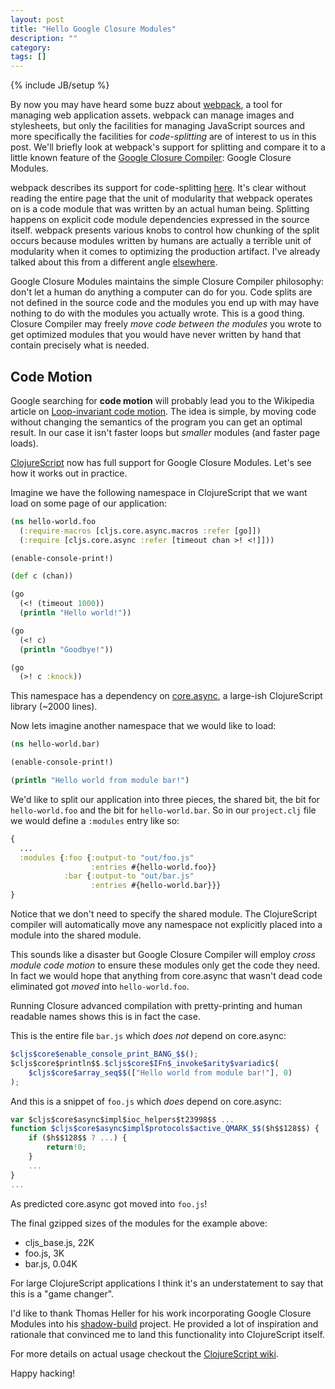 ```yaml
---
layout: post
title: "Hello Google Closure Modules"
description: ""
category: 
tags: []
---
```

{% include JB/setup %}

By now you may have heard some buzz about
[webpack](http://webpack.github.io), a tool for managing web
application assets. webpack can manage images and stylesheets, but
only the facilities for managing JavaScript sources and more
specifically the facilities for *code-splitting* are of interest to us
in this post. We'll briefly look at webpack's support for splitting
and compare it to a little known feature of the
[Google Closure Compiler](https://developers.google.com/closure/compiler/):
Google Closure Modules.

webpack describes its support for code-splitting
[here](https://github.com/webpack/docs/wiki/code-splitting). It's
clear without reading the entire page that the unit of modularity that
webpack operates on is a code module that was written by an actual
human being. Splitting happens on explicit code module dependencies
expressed in the source itself. webpack presents various knobs to
control how chunking of the split occurs because modules written by
humans are actually a terrible unit of modularity when it comes to
optimizing the production artifact. I've already talked about this
from a different angle
[elsewhere](http://swannodette.github.io/2015/01/06/the-false-promise-of-javascript-microlibs/).

Google Closure Modules maintains the simple Closure Compiler
philosophy: don't let a human do anything a computer can do for
you. Code splits are not defined in the source code and the modules
you end up with may have nothing to do with the modules you actually
wrote. This is a good thing. Closure Compiler may freely *move code
between the modules* you wrote to get optimized modules that you would
have never written by hand that contain precisely what is needed.

## Code Motion

Google searching for **code motion** will probably lead you to the
Wikipedia article on
[Loop-invariant code motion](http://en.wikipedia.org/wiki/Loop-invariant_code_motion). The
idea is simple, by moving code without changing the semantics of the
program you can get an optimal result. In our case it isn't faster
loops but *smaller* modules (and faster page loads).

[ClojureScript](https://github.com/clojure/clojurescript) now has full
support for Google Closure Modules. Let's see how it works out in
practice. 

Imagine we have the following namespace in ClojureScript
that we want load on some page of our application:

```clj 
(ns hello-world.foo
  (:require-macros [cljs.core.async.macros :refer [go]])
  (:require [cljs.core.async :refer [timeout chan >! <!]]))

(enable-console-print!)

(def c (chan))

(go
  (<! (timeout 1000))
  (println "Hello world!"))

(go
  (<! c)
  (println "Goodbye!"))

(go
  (>! c :knock))
```

This namespace has a dependency on
[core.async](https://github.com/clojure/core.async), a large-ish
ClojureScript library (~2000 lines).

Now lets imagine another namespace that we would like to load:

```clj
(ns hello-world.bar)

(enable-console-print!)

(println "Hello world from module bar!")
```

We'd like to split our application into three pieces, the shared bit, the
bit for `hello-world.foo` and the bit for `hello-world.bar`. So in
our `project.clj` file we would define a `:modules` entry like so:

```clj
{
  ...
  :modules {:foo {:output-to "out/foo.js"
                  :entries #{hello-world.foo}}
            :bar {:output-to "out/bar.js"
                  :entries #{hello-world.bar}}}
}           
```

Notice that we don't need to specify the shared module. The ClojureScript
compiler will automatically move any namespace not explicitly placed
into a module into the shared module.

This sounds like a disaster but Google Closure Compiler will employ *cross
module code motion* to ensure these modules only get the code they
need. In fact we would hope that anything from core.async that wasn't
dead code eliminated got *moved* into `hello-world.foo`.

Running Closure advanced compilation with pretty-printing and human
readable names shows this is in fact the case.

This is the entire file `bar.js` which *does not* depend on core.async:

```js
$cljs$core$enable_console_print_BANG_$$();
$cljs$core$println$$.$cljs$core$IFn$_invoke$arity$variadic$(
    $cljs$core$array_seq$$(["Hello world from module bar!"], 0)
);
```

And this is a snippet of `foo.js` which *does* depend on core.async:

```js
var $cljs$core$async$impl$ioc_helpers$t23998$$ ...
function $cljs$core$async$impl$protocols$active_QMARK_$$($h$$128$$) {
    if ($h$$128$$ ? ...) {
        return!0;
    }
    ...    
}
...    
```

As predicted core.async got moved into `foo.js`!

The final gzipped sizes of the modules for the example above:

* cljs_base.js, 22K
* foo.js, 3K
* bar.js, 0.04K

For large ClojureScript applications I think it's an understatement to
say that this is a "game changer".

I'd like to thank Thomas Heller for his work incorporating Google
Closure Modules into his
[shadow-build](https://github.com/thheller/shadow-build) project. He provided
a lot of inspiration and rationale that convinced me to land this
functionality into ClojureScript itself.

For more details on actual usage checkout the
[ClojureScript wiki](https://github.com/clojure/clojurescript/wiki/Compiler-Options#modules).

Happy hacking!
